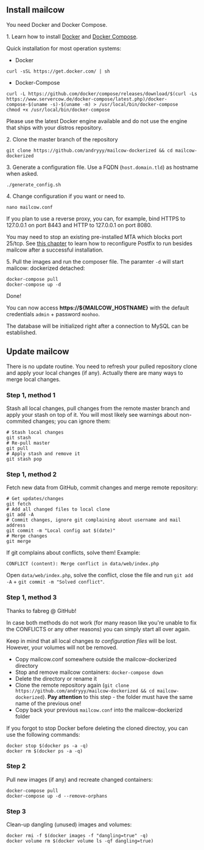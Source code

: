 ## Install mailcow

You need Docker and Docker Compose.

1\. Learn how to install [Docker](https://docs.docker.com/engine/installation/linux/) and [Docker Compose](https://docs.docker.com/compose/install/).

Quick installation for most operation systems:

- Docker
```
curl -sSL https://get.docker.com/ | sh
``` 

- Docker-Compose
```
curl -L https://github.com/docker/compose/releases/download/$(curl -Ls https://www.servercow.de/docker-compose/latest.php)/docker-compose-$(uname -s)-$(uname -m) > /usr/local/bin/docker-compose
chmod +x /usr/local/bin/docker-compose
```

Please use the latest Docker engine available and do not use the engine that ships with your distros repository.

2\. Clone the master branch of the repository
```
git clone https://github.com/andryyy/mailcow-dockerized && cd mailcow-dockerized
```

3\. Generate a configuration file. Use a FQDN (`host.domain.tld`) as hostname when asked.
```
./generate_config.sh
```

4\. Change configuration if you want or need to.
```
nano mailcow.conf
```
If you plan to use a reverse proxy, you can, for example, bind HTTPS to 127.0.0.1 on port 8443 and HTTP to 127.0.0.1 on port 8080.

You may need to stop an existing pre-installed MTA which blocks port 25/tcp. See [this chapter](https://andryyy.github.io/mailcow-dockerized/first_steps/#install-a-local-mta) to learn how to reconfigure Postfix to run besides mailcow after a successful installation.

5\. Pull the images and run the composer file. The paramter `-d` will start mailcow: dockerized detached:
```
docker-compose pull
docker-compose up -d
```

Done!

You can now access **https://${MAILCOW_HOSTNAME}** with the default credentials `admin` + password `moohoo`.

The database will be initialized right after a connection to MySQL can be established.

## Update mailcow

There is no update routine. You need to refresh your pulled repository clone and apply your local changes (if any). Actually there are many ways to merge local changes.

### Step 1, method 1
Stash all local changes, pull changes from the remote master branch and apply your stash on top of it. You will most likely see warnings about non-commited changes; you can ignore them:

```
# Stash local changes
git stash
# Re-pull master
git pull
# Apply stash and remove it
git stash pop
```

### Step 1, method 2
Fetch new data from GitHub, commit changes and merge remote repository: 

```
# Get updates/changes
git fetch
# Add all changed files to local clone
git add -A
# Commit changes, ignore git complaining about username and mail address
git commit -m "Local config aat $(date)"
# Merge changes
git merge
```

If git complains about conflicts, solve them! Example:
```
CONFLICT (content): Merge conflict in data/web/index.php
```

Open `data/web/index.php`, solve the conflict, close the file and run `git add -A` + `git commit -m "Solved conflict"`.

### Step 1, method 3

Thanks to fabreg @ GitHub!

In case both methods do not work (for many reason like you're unable to fix the CONFLICTS or any other reasons) you can simply start all over again.

Keep in mind that all local changes _to configuration files_ will be lost. However, your volumes will not be removed.

- Copy mailcow.conf somewhere outside the mailcow-dockerized directory
- Stop and remove mailcow containers: `docker-compose down`
- Delete the directory or rename it
- Clone the remote repository again (`git clone https://github.com/andryyy/mailcow-dockerized && cd mailcow-dockerized`). **Pay attention** to this step - the folder must have the same name of the previous one!
- Copy back your previous `mailcow.conf` into the mailcow-dockerizd folder 

If you forgot to stop Docker before deleting the cloned directoy, you can use the following commands:
```
docker stop $(docker ps -a -q)
docker rm $(docker ps -a -q)
```

### Step 2

Pull new images (if any) and recreate changed containers:

```
docker-compose pull
docker-compose up -d --remove-orphans
```

### Step 3
Clean-up dangling (unused) images and volumes:

```
docker rmi -f $(docker images -f "dangling=true" -q)
docker volume rm $(docker volume ls -qf dangling=true)
```
